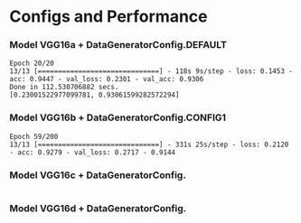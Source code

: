 # Configs and Performance

### Model VGG16a + DataGeneratorConfig.DEFAULT

```
Epoch 20/20
13/13 [==============================] - 118s 9s/step - loss: 0.1453 - acc: 0.9447 - val_loss: 0.2301 - val_acc: 0.9306
Done in 112.530706882 secs.
[0.23001522977099781, 0.93061599282572294]
```

### Model VGG16b + DataGeneratorConfig.CONFIG1

```
Epoch 59/200
13/13 [==============================] - 331s 25s/step - loss: 0.2120 - acc: 0.9279 - val_loss: 0.2717 - 0.9144
```

### Model VGG16c + DataGeneratorConfig.

```
```

### Model VGG16d + DataGeneratorConfig.

```
```

